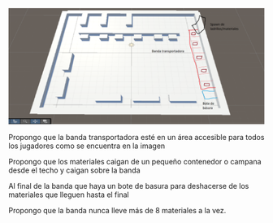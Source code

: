 ![Spawn de piezas](SpawndePiezas.png)

Propongo que la banda transportadora esté en un área accesible para todos los jugadores como se encuentra en la imagen

Propongo que los materiales caigan de un pequeño contenedor o campana desde el techo y caigan sobre la banda

Al final de la banda que haya un bote de basura para deshacerse de los materiales que lleguen hasta el final

Propongo que la banda nunca lleve más de 8 materiales a la vez.